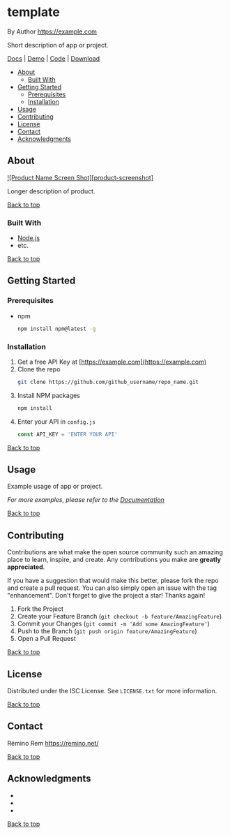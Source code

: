 # template

By Author <https://example.com>

Short description of app or project.

[Docs](https://example.com/) | [Demo](https://example.com/) |
[Code](https://example.com/) | [Download](https://example.com/)

- [About](#about)
  - [Built With](#built-with)
- [Getting Started](#getting-started)
  - [Prerequisites](#prerequisites)
  - [Installation](#installation)
- [Usage](#usage)
- [Contributing](#contributing)
- [License](#license)
- [Contact](#contact)
- [Acknowledgments](#acknowledgments)

## About

[![Product Name Screen Shot][product-screenshot]](https://example.com)

Longer description of product.

[Back to top](#template)

### Built With

- [Node.js](https://nodejs.org/)
- etc.

[Back to top](#template)

<!-- GETTING STARTED -->

## Getting Started

### Prerequisites

- npm
  ```sh
  npm install npm@latest -g
  ```

### Installation

1. Get a free API Key at [https://example.com](https://example.com)
2. Clone the repo
   ```sh
   git clone https://github.com/github_username/repo_name.git
   ```
3. Install NPM packages
   ```sh
   npm install
   ```
4. Enter your API in `config.js`
   ```js
   const API_KEY = 'ENTER YOUR API'
   ```

[Back to top](#template)

## Usage

Example usage of app or project.

_For more examples, please refer to the [Documentation](https://example.com)_

[Back to top](#template)

## Contributing

Contributions are what make the open source community such an amazing place to
learn, inspire, and create. Any contributions you make are **greatly
appreciated**.

If you have a suggestion that would make this better, please fork the repo and
create a pull request. You can also simply open an issue with the tag
"enhancement". Don't forget to give the project a star! Thanks again!

1. Fork the Project
2. Create your Feature Branch (`git checkout -b feature/AmazingFeature`)
3. Commit your Changes (`git commit -m 'Add some AmazingFeature'`)
4. Push to the Branch (`git push origin feature/AmazingFeature`)
5. Open a Pull Request

[Back to top](#template)

## License

Distributed under the ISC License. See `LICENSE.txt` for more information.

[Back to top](#template)

## Contact

Rémino Rem https://remino.net/

[Back to top](#template)

## Acknowledgments

- []()
- []()
- []()

[Back to top](#template)
